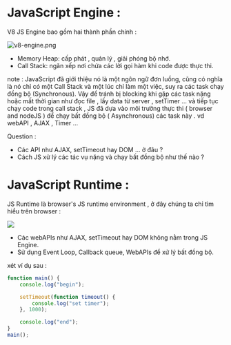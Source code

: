 # JavaScript Engine : 
V8 JS Engine bao gồm hai thành phần chính :

![v8-engine.png](/JavaScript/js-advance/img/v8-engine.png)

- Memory Heap: cấp phát , quản lý , giải phóng bộ nhớ.
- Call Stack: ngăn xếp nơi chứa các lời gọi hàm khi code được thực thi.

note :  JavaScript đã giới thiệu nó là một ngôn ngữ đơn luồng, cũng có nghĩa là nó chỉ có một Call Stack và một lúc chỉ làm một việc, suy ra các task chạy đồng bộ (Synchronous). Vậy để tránh bị blocking khi gặp các task nặng hoặc mất thời gian như đọc file , lấy data từ server , setTimer ...  và tiếp tục chạy code trong call stack , JS đã dựa vào môi trường thực thi ( browser and nodeJS ) để chạy bất đồng bộ ( Asynchronous) các task này . vd webAPI , AJAX , Timer ... 

Question : 
- Các API như AJAX, setTimeout hay DOM ... ở đâu ?
- Cách JS xử lý các tác vụ nặng và chạy bất đồng bộ như thế nào ?

# JavaScript Runtime :
JS Runtime là browser's JS runtime environment , ở đây chúng ta chỉ tìm hiểu trên browser :

![](js-runtime-big-picture.png)

- Các webAPIs như AJAX, setTimeout hay DOM không nằm trong JS Engine.
- Sử dụng Event Loop, Callback queue, WebAPIs  để xử lý bất đồng bộ.

xét ví dụ sau :
```js
function main() {
    console.log("begin");

    setTimeout(function timeout() {
        console.log("set timer");
    }, 1000);

    console.log("end");
}
main();
```